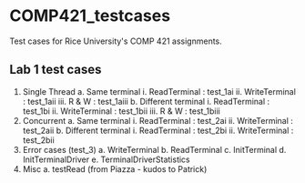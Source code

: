# COMP421_testcases
Test cases for Rice University's COMP 421 assignments.


## Lab 1 test cases

1. Single Thread
    a. Same terminal
        i. ReadTerminal : test_1ai
        ii. WriteTerminal : test_1aii
        iii. R & W : test_1aiii
    b. Different terminal
        i. ReadTerminal : test_1bi
        ii. WriteTerminal : test_1bii
        iii. R & W : test_1biii
2. Concurrent 
    a. Same terminal
        i. ReadTerminal : test_2ai
        ii. WriteTerminal : test_2aii
    b. Different terminal
        i. ReadTerminal : test_2bi
        ii. WriteTerminal : test_2bii
3. Error cases (test_3)
    a. WriteTerminal
    b. ReadTerminal
    c. InitTerminal
    d. InitTerminalDriver
    e. TerminalDriverStatistics
4. Misc
    a. testRead (from Piazza - kudos to Patrick)